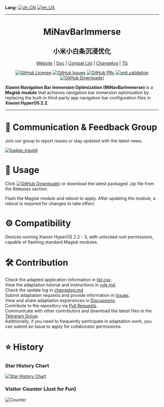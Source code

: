 
**Lang:** 
[![zh_CN](https://img.shields.io/badge/README.md-简体中文-blue)](/README.md)
[![en_US](https://img.shields.io/badge/README.md-English%20(US)-blue)](/doc/en_us/README.md)

---

<div align="center" style="text-align: center">

# MiNavBarImmerse
## 小米小白条沉浸优化

[Website](website_url) | [Doc](
/doc/en_us/rule.md) | [Compat List](list.csv) | [Changelog](changelog.md) | [TG](trguild_url)

[![GitHub License](https://img.shields.io/github/license/Ianzb/MiNavBarImmerse)](LICENSE)
[![GitHub Issues](https://img.shields.io/github/issues/Ianzb/MiNavBarImmerse)](
https://github.com/Ianzb/MiNavBarImmerse/issues)
[![GitHub PRs](https://img.shields.io/github/issues-pr/Ianzb/MiNavBarImmerse)](
https://github.com/Ianzb/MiNavBarImmerse/pulls)
[![xml_validation]][xml_validation_url]
[![GitHub Downloads)](https://img.shields.io/github/downloads/Ianzb/MiNavBarImmerse/latest/total)](https://github.com/Ianzb/MiNavBarImmerse/releases/latest)

</div>

**Xiaomi Navigation Bar Immersion Optimization (MiNavBarImmerse)** is a **Magisk module** that achieves navigation bar immersion optimization by replacing the built-in third-party app navigation bar configuration files in **Xiaomi HyperOS 2.2**.

---

# 📨 Communication & Feedback Group
Join our group to report issues or stay updated with the latest news.

[![badge_trguild]][trguild_url]

# 📲 Usage

Click
 [![GitHub Downloads)](https://img.shields.io/github/downloads/Ianzb/MiNavBarImmerse/latest/total)](https://github.com/Ianzb/MiNavBarImmerse/releases/latest) or download the latest packaged .zip file from the Releases section.

Flash the Magisk module and reboot to apply. After updating the module, a reboot is required for changes to take effect.

# ⚙️ Compatibility

Devices running Xiaomi HyperOS 2.2 - 3, with unlocked root permissions, capable of flashing standard Magisk modules.

# 🛠️ Contribution

Check the adapted application information in [list.csv](list.csv).  
View the adaptation tutorial and instructions in [rule.md](rule.md).  
Check the update log in [changelog.md](changelog.md).  
Submit adaptation requests and provide information in [Issues](https://github.com/Ianzb/MiNavBarImmerse/issues).  
View and share adaptation experiences in [Discussions](https://github.com/Ianzb/MiNavBarImmerse/discussions).  
Contribute to the repository via [Pull Requests](https://github.com/Ianzb/MiNavBarImmerse/pulls).  
Communicate with other contributors and download the latest files in the [Telegram Group](https://t.me/MiNavBarImmerse).  
Additionally, if you need to frequently participate in adaptation work, you can submit an Issue to apply for collaborator permissions.

# ⭐ History

### Star History Chart
[![Star History Chart](https://api.star-history.com/svg?repos=Ianzb/MiNavBarImmerse&type=Date)](https://www.star-history.com/#Ianzb/MiNavBarImmerse&Date)

### Visitor Counter (Just for Fun)

![Counter](
https://count.getloli.com/@MiNavBarImmerse?name=MiNavBarImmerse&theme=minecraft&darkmode=auto)


[xml_validation]: https://github.com/Ianzb/MiNavBarImmerse/actions/workflows/Check%20&%20Release.yml/badge.svg
[xml_validation_url]: https://github.com/Ianzb/MiNavBarImmerse/actions/workflows/Check%20&%20Release.yml

[badge_trguild]: https://img.shields.io/badge/Telegram-Group-4991D3?logo=telegram
[trguild_url]: https://t.me/MiNavBarImmerse

[website_url]:https://ianzb.github.io/project/MiNavBarImmerse.html

